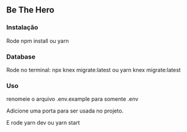 ## Be The Hero 

### Instalação 

Rode npm install ou yarn

### Database

Rode no terminal:
npx knex migrate:latest ou yarn knex migrate:latest

### Uso

renomeie o arquivo .env.example para somente .env

Adicione uma porta para ser usada no projeto.

E rode yarn dev ou yarn start 